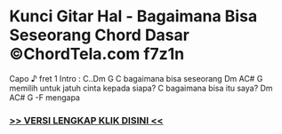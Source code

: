 
 # Kunci Gitar Hal - Bagaimana Bisa Seseorang Chord Dasar ©ChordTela.com f7z1n


Capo ♪ fret 1 Intro : C..Dm G C bagaimana bisa seseorang Dm AC# G memilih untuk jatuh cinta kepada siapa? C bagaimana bisa itu saya? Dm AC# G -F mengapa

###  <a href="https://shortlighzx.web.app?sq=Kunci Gitar Hal - Bagaimana Bisa Seseorang Chord Dasar ©ChordTela.com"> >> VERSI LENGKAP KLIK DISINI << </a>
